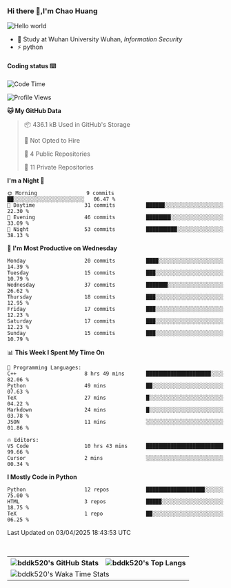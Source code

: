 ### Hi there 👋,I'm Chao Huang


<img src="https://raw.githubusercontent.com/sagar-viradiya/sagar-viradiya/master/resources/banner.png" alt="Hello world">


<br/>


- 🍻  Study at Wuhan University Wuhan, _Information Security_
- ⚡  python



#### Coding status  ⌨️

<!--START_SECTION:waka-->
![Code Time](http://img.shields.io/badge/Code%20Time-753%20hrs%2027%20mins-blue)

![Profile Views](http://img.shields.io/badge/Profile%20Views-0-blue)

**🐱 My GitHub Data** 

> 📦 436.1 kB Used in GitHub's Storage 
 > 
> 🚫 Not Opted to Hire
 > 
> 📜 4 Public Repositories 
 > 
> 🔑 11 Private Repositories 
 > 
**I'm a Night 🦉** 

```text
🌞 Morning                9 commits           ██░░░░░░░░░░░░░░░░░░░░░░░   06.47 % 
🌆 Daytime                31 commits          ██████░░░░░░░░░░░░░░░░░░░   22.30 % 
🌃 Evening                46 commits          ████████░░░░░░░░░░░░░░░░░   33.09 % 
🌙 Night                  53 commits          ██████████░░░░░░░░░░░░░░░   38.13 % 
```
📅 **I'm Most Productive on Wednesday** 

```text
Monday                   20 commits          ████░░░░░░░░░░░░░░░░░░░░░   14.39 % 
Tuesday                  15 commits          ███░░░░░░░░░░░░░░░░░░░░░░   10.79 % 
Wednesday                37 commits          ███████░░░░░░░░░░░░░░░░░░   26.62 % 
Thursday                 18 commits          ███░░░░░░░░░░░░░░░░░░░░░░   12.95 % 
Friday                   17 commits          ███░░░░░░░░░░░░░░░░░░░░░░   12.23 % 
Saturday                 17 commits          ███░░░░░░░░░░░░░░░░░░░░░░   12.23 % 
Sunday                   15 commits          ███░░░░░░░░░░░░░░░░░░░░░░   10.79 % 
```


📊 **This Week I Spent My Time On** 

```text
💬 Programming Languages: 
C++                      8 hrs 49 mins       █████████████████████░░░░   82.06 % 
Python                   49 mins             ██░░░░░░░░░░░░░░░░░░░░░░░   07.63 % 
TeX                      27 mins             █░░░░░░░░░░░░░░░░░░░░░░░░   04.22 % 
Markdown                 24 mins             █░░░░░░░░░░░░░░░░░░░░░░░░   03.78 % 
JSON                     11 mins             ░░░░░░░░░░░░░░░░░░░░░░░░░   01.86 % 

🔥 Editors: 
VS Code                  10 hrs 43 mins      █████████████████████████   99.66 % 
Cursor                   2 mins              ░░░░░░░░░░░░░░░░░░░░░░░░░   00.34 % 
```

**I Mostly Code in Python** 

```text
Python                   12 repos            ███████████████████░░░░░░   75.00 % 
HTML                     3 repos             █████░░░░░░░░░░░░░░░░░░░░   18.75 % 
TeX                      1 repo              ██░░░░░░░░░░░░░░░░░░░░░░░   06.25 % 
```




 Last Updated on 03/04/2025 18:43:53 UTC
<!--END_SECTION:waka-->

<br/>

<table>
  <tr>
    <th>
      <img alt="bddk520's GitHub Stats" src="https://github-readme-stats-git-masterrstaa-rickstaa.vercel.app/api?username=bddk520&show_icons=true&theme=transparent&hide_border=true" align="center" />
    </th>
    <th>
      <img alt="bddk520's Top Langs" src="https://github-readme-stats-git-masterrstaa-rickstaa.vercel.app/api/top-langs/?username=bddk520&layout=compact&theme=transparent&hide_border=true&langs_count=10&hide=CMake" align="center" /> 
    </th>
  </tr>
  <tr>
    <td colspan=2>
      <img alt="bddk520's Waka Time Stats" src="https://github-readme-stats.vercel.app/api/wakatime?username=bddk&hide_border=true&layout=compact&theme=transparent&custom_title=WorkTimeThisWeek&range=last_7_days" align="center"/>
    </td>
  </tr>
</table>
